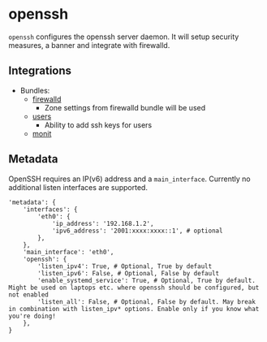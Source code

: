 # openssh

`openssh` configures the openssh server daemon.
It will setup security measures, a banner and integrate with firewalld.

## Integrations

* Bundles:
  * [firewalld](https://github.com/rullmann/bundlewrap-firewalld)
    * Zone settings from firewalld bundle will be used
  * [users](https://github.com/rullmann/bundlewrap-users)
    * Ability to add ssh keys for users
  * [monit](https://github.com/rullmann/bundlewrap-monit)

## Metadata

OpenSSH requires an IP(v6) address and a `main_interface`. Currently no additional listen interfaces are supported.

    'metadata': {
        'interfaces': {
            'eth0': {
                'ip_address': '192.168.1.2',
                'ipv6_address': '2001:xxxx:xxxx::1', # optional
            },
        },
        'main_interface': 'eth0',
        'openssh': {
            'listen_ipv4': True, # Optional, True by default
            'listen_ipv6': False, # Optional, False by default
            'enable_systemd_service': True, # Optional, True by default. Might be used on laptops etc. where openssh should be configured, but not enabled
            'listen_all': False, # Optional, False by default. May break in combination with listen_ipv* options. Enable only if you know what you're doing!
        },
    }
